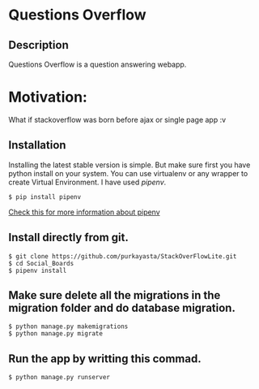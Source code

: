 # Questions Overflow

## Description

Questions Overflow is a question answering webapp.
# Motivation:
What if stackoverflow was born before ajax or single page app :v 

## Installation

Installing the latest stable version is simple. But make sure first you have python install on your system.
You can use virtualenv or any wrapper to create Virtual Environment. I have used *pipenv*.

   `$ pip install pipenv`
   
[Check this for more information about pipenv](https://docs.pipenv.org/en/latest/)

## Install directly from git.
    $ git clone https://github.com/purkayasta/StackOverFlowLite.git
    $ cd Social_Boards
    $ pipenv install
    
## Make sure delete all the migrations in the migration folder and do database migration.
    $ python manage.py makemigrations
    $ python manage.py migrate
    
## Run the app by writting this commad.
    $ python manage.py runserver
